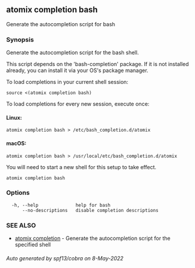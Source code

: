 ## atomix completion bash

Generate the autocompletion script for bash

### Synopsis

Generate the autocompletion script for the bash shell.

This script depends on the 'bash-completion' package.
If it is not installed already, you can install it via your OS's package manager.

To load completions in your current shell session:

	source <(atomix completion bash)

To load completions for every new session, execute once:

#### Linux:

	atomix completion bash > /etc/bash_completion.d/atomix

#### macOS:

	atomix completion bash > /usr/local/etc/bash_completion.d/atomix

You will need to start a new shell for this setup to take effect.


```
atomix completion bash
```

### Options

```
  -h, --help              help for bash
      --no-descriptions   disable completion descriptions
```

### SEE ALSO

* [atomix completion](atomix_completion.md)	 - Generate the autocompletion script for the specified shell

###### Auto generated by spf13/cobra on 8-May-2022
